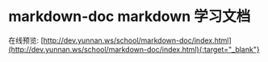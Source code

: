 # markdown-doc markdown 学习文档

在线预览: [http://dev.yunnan.ws/school/markdown-doc/index.html](http://dev.yunnan.ws/school/markdown-doc/index.html){:target="_blank"}





